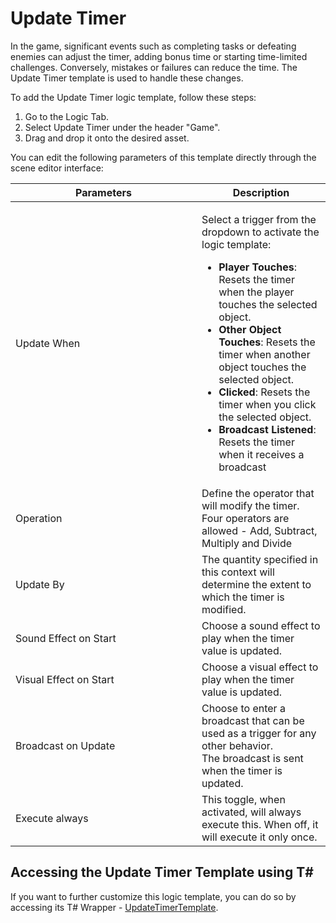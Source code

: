 # Update Timer

In the game, significant events such as completing tasks or defeating enemies can adjust the timer, adding bonus time or starting time-limited challenges. Conversely, mistakes or failures can reduce the time. The Update Timer template is used to handle these changes.

To add the Update Timer logic template, follow these steps:

1. Go to the Logic Tab.
2. Select Update Timer under the header "Game".
3. Drag and drop it onto the desired asset.

You can edit the following parameters of this template directly through the scene editor interface:

<table><thead><tr><th width="282">Parameters</th><th>Description</th></tr></thead><tbody><tr><td>Update When</td><td><p></p><p>Select a trigger from the dropdown to activate the logic template:</p><ul><li><strong>Player Touches</strong>: Resets the timer when the player touches the selected object.</li><li><strong>Other Object Touches</strong>: Resets the timer when another object touches the selected object.</li><li><strong>Clicked</strong>: Resets the timer when you click the selected object.</li><li><strong>Broadcast Listened</strong>: Resets the timer when it receives a broadcast</li></ul></td></tr><tr><td>Operation</td><td>Define the operator that will modify the timer. Four operators are allowed - Add, Subtract, Multiply and Divide</td></tr><tr><td>Update By</td><td>The quantity specified in this context will determine the extent to which the timer is modified.</td></tr><tr><td>Sound Effect on Start</td><td>Choose a sound effect to play when the timer value is updated.</td></tr><tr><td>Visual Effect on Start</td><td>Choose a visual effect to play when the timer value is updated.</td></tr><tr><td>Broadcast on Update</td><td>Choose to enter a broadcast that can be used as a trigger for any other behavior. <br>The broadcast is sent when the timer is updated.</td></tr><tr><td>Execute always</td><td>This toggle, when activated, will always execute this. When off, it will execute it only once.</td></tr></tbody></table>

## Accessing the Update Timer Template using T\#

If you want to further customize this logic template, you can do so by accessing its T# Wrapper - [UpdateTimerTemplate](../../coding-using-t/t-logic-template-wrappers.md#updatetimertemplate). &#x20;

